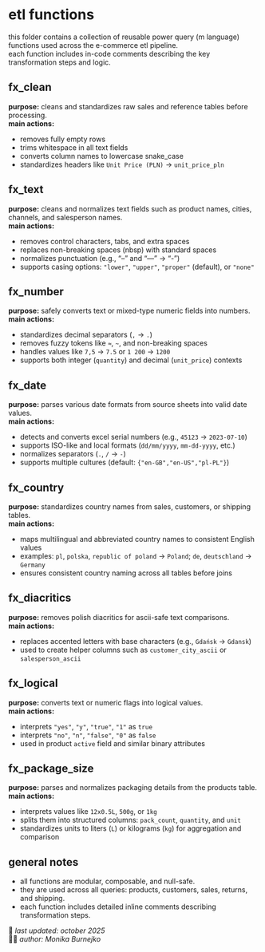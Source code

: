 # etl functions
this folder contains a collection of reusable power query (m language) functions used across the e-commerce etl pipeline.  
each function includes in-code comments describing the key transformation steps and logic.  

## fx_clean
**purpose:** cleans and standardizes raw sales and reference tables before processing.  
**main actions:**
- removes fully empty rows  
- trims whitespace in all text fields  
- converts column names to lowercase snake_case  
- standardizes headers like `Unit Price (PLN)` → `unit_price_pln`  

## fx_text
**purpose:** cleans and normalizes text fields such as product names, cities, channels, and salesperson names.  
**main actions:**
- removes control characters, tabs, and extra spaces  
- replaces non-breaking spaces (nbsp) with standard spaces  
- normalizes punctuation (e.g., “–” and “—” → “-”)  
- supports casing options: `"lower"`, `"upper"`, `"proper"` (default), or `"none"`  

## fx_number
**purpose:** safely converts text or mixed-type numeric fields into numbers.  
**main actions:**
- standardizes decimal separators (`,` → `.`)  
- removes fuzzy tokens like `≈`, `~`, and non-breaking spaces  
- handles values like `7,5` → `7.5` or `1 200` → `1200`  
- supports both integer (`quantity`) and decimal (`unit_price`) contexts  

## fx_date
**purpose:** parses various date formats from source sheets into valid date values.  
**main actions:**
- detects and converts excel serial numbers (e.g., `45123` → `2023-07-10`)  
- supports ISO-like and local formats (`dd/mm/yyyy`, `mm-dd-yyyy`, etc.)  
- normalizes separators (`.`, `/` → `-`)  
- supports multiple cultures (default: `{"en-GB","en-US","pl-PL"}`)  

## fx_country
**purpose:** standardizes country names from sales, customers, or shipping tables.  
**main actions:**
- maps multilingual and abbreviated country names to consistent English values  
- examples: `pl`, `polska`, `republic of poland` → `Poland`; `de`, `deutschland` → `Germany`  
- ensures consistent country naming across all tables before joins  

## fx_diacritics
**purpose:** removes polish diacritics for ascii-safe text comparisons.  
**main actions:**
- replaces accented letters with base characters (e.g., `Gdańsk` → `Gdansk`)  
- used to create helper columns such as `customer_city_ascii` or `salesperson_ascii`  

## fx_logical
**purpose:** converts text or numeric flags into logical values.  
**main actions:**
- interprets `"yes"`, `"y"`, `"true"`, `"1"` as `true`  
- interprets `"no"`, `"n"`, `"false"`, `"0"` as `false`  
- used in product `active` field and similar binary attributes  

## fx_package_size
**purpose:** parses and normalizes packaging details from the products table.  
**main actions:**
- interprets values like `12x0.5L`, `500g`, or `1kg`  
- splits them into structured columns: `pack_count`, `quantity`, and `unit`  
- standardizes units to liters (`L`) or kilograms (`kg`) for aggregation and comparison  

## general notes
- all functions are modular, composable, and null-safe.  
- they are used across all queries: products, customers, sales, returns, and shipping.  
- each function includes detailed inline comments describing transformation steps.  

📅 *last updated: october 2025*  
👩‍💻 *author: Monika Burnejko*
